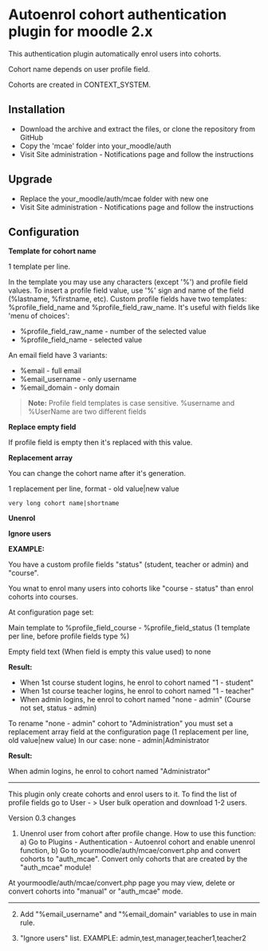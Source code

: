 # Autoenrol cohort authentication plugin for moodle 2.x

This authentication plugin automatically enrol users into cohorts.

Cohort name depends on user profile field.

Cohorts are created in CONTEXT_SYSTEM.

## Installation

 * Download the archive and extract the files, or clone the repository from GitHub
 * Copy the 'mcae' folder into your_moodle/auth
 * Visit Site administration - Notifications page and follow the instructions

## Upgrade

 * Replace the your_moodle/auth/mcae folder with new one
 * Visit Site administration - Notifications page and follow the instructions

## Configuration

**Template for cohort name**

1 template per line.

In the template you may use any characters (except '%') and profile field values. To insert a profile field value, use '%' sign and name of the field (%lastname, %firstname, etc).
Custom profile fields have two templates: %profile_field_name and %profile_field_raw_name. It's useful with fields like 'menu of choices':
 * %profile_field_raw_name - number of the selected value
 * %profile_field_name - selected value

An email field have 3 variants:
 * %email - full email
 * %email_username - only username
 * %email_domain - only domain

> **Note:** Profile field templates is case sensitive. %username and %UserName are two different fields 

**Replace empty field**

If profile field is empty then it's replaced with this value.

**Replacement array**

You can change the cohort name after it's generation.

1 replacement per line, format - old value|new value

    very long cohort name|shortname

**Unenrol**



**Ignore users**

**EXAMPLE:**

You have a custom profile fields "status" (student, teacher or admin) and "course". 

You wnat to enrol many users into cohorts like "course - status" than enrol cohorts into courses.

At configuration page set:

Main template to %profile_field_course - %profile_field_status (1 template per line, before profile fields type %)

Empty field text (When field is empty this value used) to none

**Result:**

 * When 1st course student logins, he enrol to cohort named "1 - student"
 * When 1st course teacher logins, he enrol to cohort named "1 - teacher"
 * When admin logins, he enrol to cohort named "none - admin" (Course not set, status - admin)

To rename "none - admin" cohort to "Administration" you must set a replacement array field at the configuration page (1 replacement per line, old value|new value)
In our case: none - admin|Administrator

**Result:**

When admin logins, he enrol to cohort named "Administrator"

-------
This plugin only create cohorts and enrol users to it.
To find the list of profile fields go to User - > User bulk operation and download 1-2 users.

Version 0.3 changes
1. Unenrol user from cohort after profile change.
How to use this function:
 a) Go to Plugins - Authentication - Autoenrol cohort and enable unenrol function,
 b) Go to yourmoodle/auth/mcae/convert.php and convert cohorts to "auth_mcae". Convert only cohorts that are created by the "auth_mcae" module!

At yourmoodle/auth/mcae/convert.php page you may view, delete or convert cohorts into "manual" or "auth_mcae" mode.

---
2. Add "%email_username" and "%email_domain" variables to use in main rule.

3. "Ignore users" list.
EXAMPLE: admin,test,manager,teacher1,teacher2
